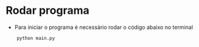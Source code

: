 # Rodar programa

- Para iniciar o programa é necessário rodar o código abaixo no terminal

```bash
    python main.py
```